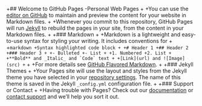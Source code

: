 +## Welcome to GitHub Pages
 -Personal Web Pages		 +
 +You can use the [editor on GitHub](https://github.com/mbanikazemi/banix.github.io/edit/master/README.md) to maintain and preview the content for your website in Markdown files.
 +
 +Whenever you commit to this repository, GitHub Pages will run [Jekyll](https://jekyllrb.com/) to rebuild the pages in your site, from the content in your Markdown files.
 +
 +### Markdown
 +
 +Markdown is a lightweight and easy-to-use syntax for styling your writing. It includes conventions for
 +
 +```markdown
 +Syntax highlighted code block
 +
 +# Header 1
 +## Header 2
 +### Header 3
 +
 +- Bulleted
 +- List
 +
 +1. Numbered
 +2. List
 +
 +**Bold** and _Italic_ and `Code` text
 +
 +[Link](url) and ![Image](src)
 +```
 +
 +For more details see [GitHub Flavored Markdown](https://guides.github.com/features/mastering-markdown/).
 +
 +### Jekyll Themes
 +
 +Your Pages site will use the layout and styles from the Jekyll theme you have selected in your [repository settings](https://github.com/mbanikazemi/banix.github.io/settings). The name of this theme is saved in the Jekyll `_config.yml` configuration file.
 +
 +### Support or Contact
 +
 +Having trouble with Pages? Check out our [documentation](https://help.github.com/categories/github-pages-basics/) or [contact support](https://github.com/contact) and we’ll help you sort it out.
